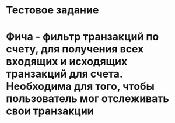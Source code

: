 # Тестовое задание
# Фича - фильтр транзакций по счету, для получения всех входящих и исходящих транзакций для счета. Необходима для того, чтобы пользователь мог отслеживать свои транзакции
